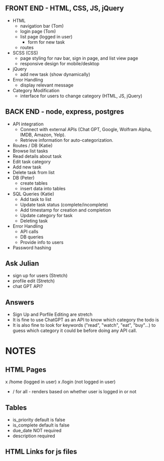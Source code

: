 ## FRONT END - HTML, CSS, JS, jQuery

- HTML
  - navigation bar (Tom)
  - login page (Tom)
  - list page (logged in user)
    - form for new task
  - routes
- SCSS (CSS)
  - page styling for nav bar, sign in page, and list view page
  - responsive design for mobile/desktop
- jQuery
  - add new task (show dynamically)
- Error Handling
  - display relevant message
- Category Modification
  - interface for users to change category (HTML, JS, jQuery)

## BACK END - node, express, postgres

- API integration
  - Connect with external APIs (Chat GPT, Google, Wolfram Alpha, IMDB, Amazon, Yelp).
  - Retrieve information for auto-categorization.
- Routes / DB (Katie)
 - Browse list tasks
 - Read details about task
 - Edit task category
 - Add new task
 - Delete task from list
- DB (Peter)
  - create tables
  - insert data into tables
- SQL Queries (Katie)
  - Add task to list
  - Update task status (complete/incomplete)
  - Add timestamp for creation and completion
  - Update category for task
  - Deleting task
- Error Handling
  - API calls
  - DB queries
  - Provide info to users
- Password hashing


## Ask Julian
- sign up for users (Stretch)
- profile edit (Stretch)
- chat GPT API?

## Answers
- Sign Up and Porfile Editing are stretch
- It is fine to use ChatGPT as an API to know which category the todo is
- It is also fine to look for keywords ("read", "watch", "eat", "buy"...) to guess which category it could be before doing any API call.

# NOTES

## HTML Pages
x /home (logged in user)
x /login (not logged in user)
- / for all - renders based on whether user is logged in or not

## Tables
- is_priority default is false
- is_complete default is false
- due_date NOT required
- description required


## HTML Links for js files

<body>
  <!-- Your HTML content -->

  <!-- Include tasks.js script -->
  <script src="/routes/tasks.js" defer></script>
</body>